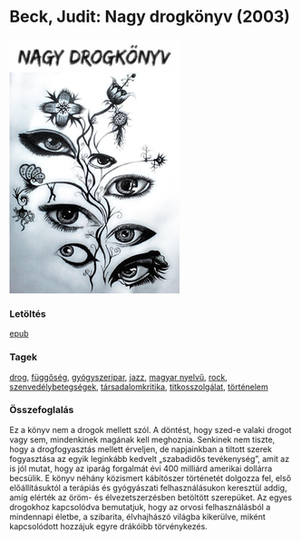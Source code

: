 # <a name="id_646">Beck, Judit: Nagy drogkönyv (2003)</a>
<img src="https://github.com/BercziSandor/calibre_lib/raw/main/libs/main/Beck%2C%20Judit/Nagy%20drogkonyv%20%28646%29/cover.jpg" alt="cover" width="300"/>

### Letöltés
[epub](https://github.com/BercziSandor/calibre_lib/raw/main/libs/main/Beck%2C%20Judit/Nagy%20drogkonyv%20%28646%29/Nagy%20drogkonyv%20-%20Beck%2C%20Judit.epub)

### Tagek
[drog](https://github.com/berczisandor/calibre_lib/blob/main/libs/main/_tags/drog.md), [függőség](https://github.com/berczisandor/calibre_lib/blob/main/libs/main/_tags/f%c3%bcgg%c5%91s%c3%a9g.md), [gyógyszeripar](https://github.com/berczisandor/calibre_lib/blob/main/libs/main/_tags/gy%c3%b3gyszeripar.md), [jazz](https://github.com/berczisandor/calibre_lib/blob/main/libs/main/_tags/jazz.md), [magyar nyelvű](https://github.com/berczisandor/calibre_lib/blob/main/libs/main/_tags/magyar%20nyelv%c5%b1.md), [rock](https://github.com/berczisandor/calibre_lib/blob/main/libs/main/_tags/rock.md), [szenvedélybetegségek](https://github.com/berczisandor/calibre_lib/blob/main/libs/main/_tags/szenved%c3%a9lybetegs%c3%a9gek.md), [társadalomkritika](https://github.com/berczisandor/calibre_lib/blob/main/libs/main/_tags/t%c3%a1rsadalomkritika.md), [titkosszolgálat](https://github.com/berczisandor/calibre_lib/blob/main/libs/main/_tags/titkosszolg%c3%a1lat.md), [történelem](https://github.com/berczisandor/calibre_lib/blob/main/libs/main/_tags/t%c3%b6rt%c3%a9nelem.md)

### Összefoglalás
<div>
<p>Ez a könyv nem a drogok mellett szól. A döntést, hogy szed-e valaki drogot vagy sem, mindenkinek magának kell meghoznia. Senkinek nem tiszte, hogy a drogfogyasztás mellett érveljen, de napjainkban a tiltott szerek fogyasztása az egyik leginkább kedvelt „szabadidős tevékenység”, amit az is jól mutat, hogy az iparág forgalmát évi 400 milliárd amerikai dollárra becsülik. E könyv néhány közismert kábítószer történetét dolgozza fel, első előállításuktól a terápiás és gyógyászati felhasználásukon keresztül addig, amíg elérték az öröm- és élvezetszerzésben betöltött szerepüket. Az egyes drogokhoz kapcsolódva bemutatjuk, hogy az orvosi felhasználásból a mindennapi életbe, a szibarita, élvhajhászó világba kikerülve, miként kapcsolódott hozzájuk egyre drákóibb törvénykezés.</p></div>


